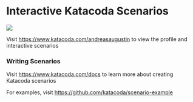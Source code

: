 # Interactive Katacoda Scenarios

[![](http://shields.katacoda.com/katacoda/andreasaugustin/count.svg)](https://www.katacoda.com/andreasaugustin "Get your profile on Katacoda.com")

Visit https://www.katacoda.com/andreasaugustin to view the profile and interactive scenarios

### Writing Scenarios
Visit https://www.katacoda.com/docs to learn more about creating Katacoda scenarios

For examples, visit https://github.com/katacoda/scenario-example

